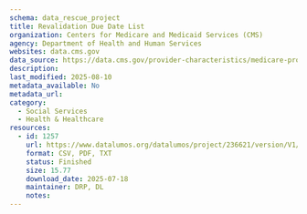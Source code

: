 ```yaml
---
schema: data_rescue_project 
title: Revalidation Due Date List
organization: Centers for Medicare and Medicaid Services (CMS)
agency: Department of Health and Human Services
websites: data.cms.gov
data_source: https://data.cms.gov/provider-characteristics/medicare-provider-supplier-enrollment/revalidation-due-date-list
description: 
last_modified: 2025-08-10
metadata_available: No
metadata_url: 
category:
  - Social Services 
  - Health & Healthcare 
resources:
  - id: 1257
    url: https://www.datalumos.org/datalumos/project/236621/version/V1/view
    format: CSV, PDF, TXT
    status: Finished
    size: 15.77
    download_date: 2025-07-18
    maintainer: DRP, DL
    notes: 
---
```

